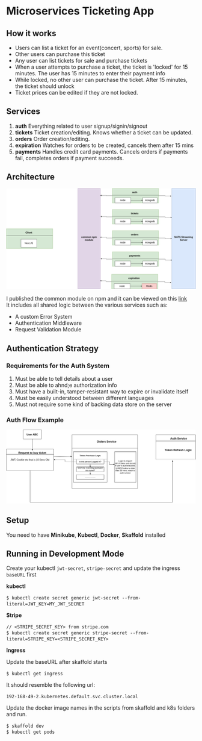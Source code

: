 # Microservices Ticketing App
## How it works
-   Users can list a ticket for an event(concert, sports) for sale.
-   Other users can purchase this ticket
-   Any user   can list tickets for sale and purchase tickets
-   When a user attempts to purchase a ticket, the ticket is 'locked' for 15 minutes. The user has 15 minutes to enter their payment info
-   While locked, no other user can purchase the ticket. After 15 minutes, the ticket should unlock
-   Ticket prices can be edited if they are not locked.

## Services
1. **auth** Everything related to user signup/signin/signout
2. **tickets** Ticket creation/editing. Knows whether a ticket can be updated.
3. **orders** Order creation/editing.
4. **expiration** Watches for orders to be created, cancels them after 15 mins
5. **payments** Handles credit card payments. Cancels orders if payments fail, completes orders if payment succeeds.

## Architecture

![Services and Architecture](images/architecture.png)

I published the common module on npm and it can be viewed on this [link](https://www.npmjs.com/settings/mutua-ticketing-service/packages)  
It includes all shared logic between the various services such as:
-   A custom Error System
-   Authentication Middleware
-   Request Validation Module 

## Authentication Strategy
### Requirements for the Auth System
1. Must be able to tell details about a user
2. Must be able to ahnd;e authorization info
3. Must have a built-in, tamper-resistant way to expire or invalidate itself
4. Must be easily understood between different languages
5. Must not require some kind of backing data store on the server

### Auth Flow Example
![Services and Architecture](images/authentication.drawio.png)

## Setup

You need to have **Minikube**, **Kubectl**, **Docker**, **Skaffold** installed

## Running in Development Mode
Create your kubectl `jwt-secret`, `stripe-secret` and update the ingress `baseURL` first

**kubectl**
```
$ kubectl create secret generic jwt-secret --from-literal=JWT_KEY=MY_JWT_SECRET
```

**Stripe**
```
// <STRIPE_SECRET_KEY> from stripe.com
$ kubectl create secret generic stripe-secret --from-literal=STRIPE_KEY=<STRIPE_SECRET_KEY>
```

**Ingress**

Update the baseURL after skaffold starts

```
$ kubectl get ingress
```

It should resemble the following url:

```
192-168-49-2.kubernetes.default.svc.cluster.local
```

Update the docker image names in the scripts from skaffold and k8s folders and run.

```
$ skaffold dev
$ kubectl get pods

```
